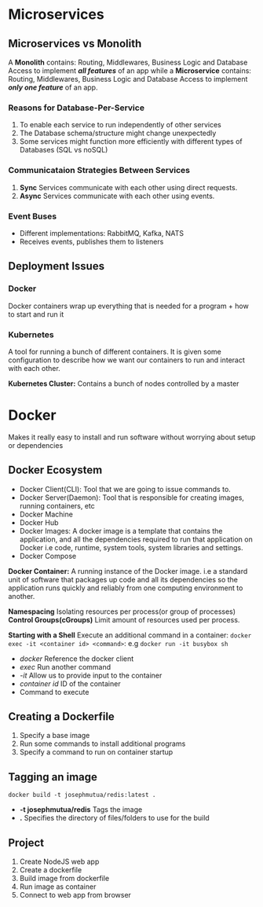 # Microservices

## Microservices vs Monolith

A **Monolith** contains: Routing, Middlewares, Business Logic and Database Access to implement **_all features_** of an app while a **Microservice** contains: Routing, Middlewares, Business Logic and Database Access to implement **_only one feature_** of an app.

### Reasons for Database-Per-Service

1. To enable each service to run independently of other services
2. The Database schema/structure might change unexpectedly
3. Some services might function more efficiently with different types of Databases (SQL vs noSQL)

### Communicataion Strategies Between Services

1. **Sync** Services communicate with each other using direct requests.
2. **Async** Services communicate with each other using events.

### Event Buses

- Different implementations: RabbitMQ, Kafka, NATS
- Receives events, publishes them to listeners

## Deployment Issues

### Docker

Docker containers wrap up everything that is needed for a program + how to start and run it

### Kubernetes

A tool for running a bunch of different containers.
It is given some configuration to describe how we want our containers to run and interact with each other.

**Kubernetes Cluster:** Contains a bunch of nodes controlled by a master

# Docker

Makes it really easy to install and run software without worrying about setup or dependencies

## Docker Ecosystem

- Docker Client(CLI): Tool that we are going to issue commands to.
- Docker Server(Daemon): Tool that is responsible for creating images, running containers, etc
- Docker Machine
- Docker Hub
- Docker Images: A docker image is a template that contains the application, and all the dependencies required to run that application on Docker i.e code, runtime, system tools, system libraries and settings.
- Docker Compose

**Docker Container:** A running instance of the Docker image. i.e a standard unit of software that packages up code and all its dependencies so the application runs quickly and reliably from one computing environment to another.

**Namespacing** Isolating resources per process(or group of processes)
**Control Groups(cGroups)** Limit amount of resources used per process.

**Starting with a Shell**
Execute an additional command in a container: `docker exec -it <container id> <command>`: e.g `docker run -it busybox sh`
-   *docker* Reference the docker client
-   *exec* Run another command
-   *-it* Allow us to provide input to the container
-   *container id* ID of the container
-   <command> Command to execute
  
## Creating a Dockerfile
1. Specify a base image
2. Run some commands to install additional programs
3. Specify a command to run on container startup

## Tagging an image
`docker build -t josephmutua/redis:latest .`
- **-t josephmutua/redis** Tags the image
- **.** Specifies the directory of files/folders to use for the build

## Project
1. Create NodeJS web app
2. Create a dockerfile
3. Build image from dockerfile
4. Run image as container
5. Connect to web app from browser